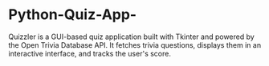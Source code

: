 # Python-Quiz-App-
Quizzler is a GUI-based quiz application built with Tkinter and powered by the Open Trivia Database API. It fetches trivia questions, displays them in an interactive interface, and tracks the user's score.
